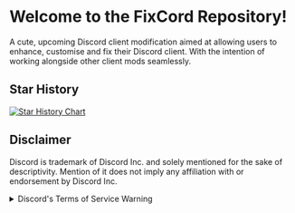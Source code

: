 # Welcome to the FixCord Repository!

A cute, upcoming Discord client modification aimed at allowing users to enhance, customise and fix their Discord client. With the intention of working alongside other client mods seamlessly.

## Star History

<a href="https://www.star-history.com/#noderith/FixCord&type=date&legend=top-left">
 <picture>
   <source media="(prefers-color-scheme: dark)" srcset="https://api.star-history.com/svg?repos=noderith/FixCord&type=date&theme=dark&legend=top-left" />
   <source media="(prefers-color-scheme: light)" srcset="https://api.star-history.com/svg?repos=noderith/FixCord&type=date&legend=top-left" />
   <img alt="Star History Chart" src="https://api.star-history.com/svg?repos=noderith/FixCord&type=date&legend=top-left" />
 </picture>
</a>

## Disclaimer

Discord is trademark of Discord Inc. and solely mentioned for the sake of descriptivity. Mention of it does not imply any affiliation with or endorsement by Discord Inc.

<details>
<summary>Discord's Terms of Service Warning</summary>

Client modifications are against Discord’s Terms of Service.

However, Discord is pretty indifferent about them and there are no known cases of users getting banned for using client mods! So you should generally be fine as long as you don’t use any plugins that implement abusive behaviour. But no worries, all inbuilt plugins are safe to use!

Regardless, if your account is very important to you and it getting disabled would be a disaster for you, you should probably not use any client mods, just to be safe

Additionally, make sure not to post screenshots with any client mods in a server where you might get banned for it

</details>